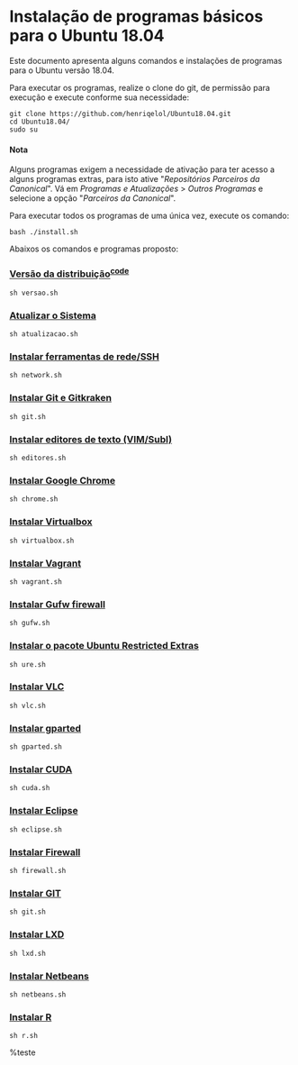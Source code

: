 # Instalação de programas básicos para o Ubuntu 18.04
Este documento apresenta alguns comandos e instalações de programas para o Ubuntu versão 18.04.

Para executar os programas, realize o clone do git, de permissão para execução e execute conforme sua necessidade:
~~~
git clone https://github.com/henriqelol/Ubuntu18.04.git
cd Ubuntu18.04/
sudo su
~~~

#### Nota
Alguns programas exigem a necessidade de ativação para ter acesso a alguns programas extras, para isto ative "*Repositórios Parceiros da Canonical*". Vá em *Programas e Atualizações* > *Outros Programas* e selecione a opção "*Parceiros da Canonical*".

Para executar todos os programas de uma única vez, execute os comando:
~~~
bash ./install.sh
~~~

Abaixos os comandos e programas proposto:

### [Versão da distribuição](https://linuxize.com/post/how-to-check-your-ubuntu-version/)<sup>[code](https://github.com/henriqelol/Ubuntu18.04/blob/master/versao.sh)</sup>
~~~
sh versao.sh
~~~

### [Atualizar o Sistema](https://github.com/henriqelol/Ubuntu18.04/blob/master/atualizacao.sh)
~~~
sh atualizacao.sh
~~~

### [Instalar ferramentas de rede/SSH](https://github.com/henriqelol/Ubuntu18.04/blob/master/network.sh)
~~~
sh network.sh
~~~

### [Instalar Git e Gitkraken](https://github.com/henriqelol/Ubuntu18.04/blob/master/git.sh)
~~~
sh git.sh
~~~

### [Instalar editores de texto (VIM/Subl)](https://github.com/henriqelol/Ubuntu18.04/blob/master/editores.sh)
~~~
sh editores.sh
~~~

### [Instalar Google Chrome](https://github.com/henriqelol/Ubuntu18.04/blob/master/chrome.sh)
~~~
sh chrome.sh
~~~

### [Instalar Virtualbox](https://github.com/henriqelol/Ubuntu18.04/blob/master/virtualbox.sh)
~~~
sh virtualbox.sh
~~~

### [Instalar Vagrant](https://github.com/henriqelol/Ubuntu18.04/blob/master/vagrant.sh)
~~~
sh vagrant.sh
~~~

### [Instalar Gufw firewall](https://github.com/henriqelol/Ubuntu18.04/blob/master/firewall.sh)
~~~
sh gufw.sh
~~~

### [Instalar o pacote Ubuntu Restricted Extras](https://github.com/henriqelol/Ubuntu18.04/blob/master/ure.sh)
~~~
sh ure.sh 
~~~

### [Instalar VLC](https://github.com/henriqelol/Ubuntu18.04/blob/master/vlc.sh)
~~~
sh vlc.sh 
~~~

### [Instalar gparted](https://github.com/henriqelol/Ubuntu18.04/blob/master/gparted.sh)
~~~
sh gparted.sh
~~~

### [Instalar CUDA](https://github.com/henriqelol/Ubuntu18.04/blob/master/cuda.sh)
~~~
sh cuda.sh
~~~
### [Instalar Eclipse](https://github.com/henriqelol/Ubuntu18.04/blob/master/eclipse.sh)
~~~
sh eclipse.sh
~~~
### [Instalar Firewall](https://github.com/henriqelol/Ubuntu18.04/blob/master/firewall.sh)
~~~
sh firewall.sh
~~~
### [Instalar GIT](https://github.com/henriqelol/Ubuntu18.04/blob/master/git.sh)
~~~
sh git.sh
~~~
### [Instalar LXD](https://github.com/henriqelol/Ubuntu18.04/blob/master/lxd.sh)
~~~
sh lxd.sh
~~~
### [Instalar Netbeans](https://github.com/henriqelol/Ubuntu18.04/blob/master/netbeans.sh)
~~~
sh netbeans.sh
~~~
### [Instalar R](https://github.com/henriqelol/Ubuntu18.04/blob/master/r.sh)
~~~
sh r.sh
~~~

%teste